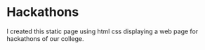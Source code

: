 # Hackathons
I created this static page using html css displaying a web page for hackathons of our college. 
